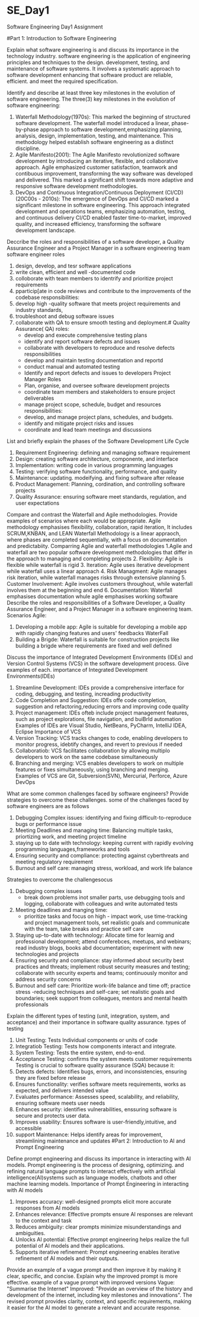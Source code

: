 # SE_Day1
Software Engineering Day1 Assignment

#Part 1: Introduction to Software Engineering

Explain what software engineering is and discuss its importance in the technology industry.
software engineering is the application of engineering principles and techniques to the design. development, testing, and maintenance of software systems. It involves a systematic approach to software development enhancing that software product are reliable, efficient. and meet the required specification. 

Identify and describe at least three key milestones in the evolution of software engineering.
The three(3) key milestones in the evolution of software engineering:
1. Waterfall Methodology(1970s): This marked the beginning of structured software development. The waterfall model introduced a linear, phase-by-phase approach to software development,emphasizing planning, analysis, design, implementation, testing, and  maintenance. This methodology helped establish software engineering as a distinct discipline.
2. Agile Manifesto(2001): The Agile Manifesto revolutionized software development by introducing an iterative, flexible, and collaborative approach. Agile emphasized customer satisfaction, teamwork and contibuous improvement, transforming the way software was developed and delivered.  This marked a significant shift towards more adaptive and responsive software development methodologies.
3. DevOps and Continuous Integration/Continuous Deployment (CI/CD) (20C00s - 2010s): The emergence of DevOps and CI/CD marked a significant milestone in software engineering. This approach integrated development and operations teams, emphasizing automation, testing, and continuous delivery CI/CD enabled faster time-to-market, improved quality, and increased efficiency, transforming the software development landscape.

Deccribe the roles and responsibilities of a software developer, a Quality Assurance Engineer and a Project Manager in a software engineering team
software engineer
  roles
   1. design, develop, and tesr software applications
   2. write clean, efficient and well -documented code
   3. colloborate with team members to identrify and prioritize project requirements
   4. pparticip[ate in code reviews and contribute to the improvements of the codebase
 responsibilities:
  1. develop high -quality software that meets project requirements and industry standards,
  2. troubleshoot and debug software issues
  3. collaborate with QA to ensure smooth testing and deployment.#
Quality Assurance( QA)
  roles:
     - develop and execute comprehensive testing plans
     - identify and report software defects and issues
     - collaborate with developers to reproduce and resolve defects
  responsibilities
     - develop and maintain testing documentation and reportd
     - conduct manual and automated testing
     - Identify and report defects and issues to developers
  Project Manager
     Roles
      - Plan, organise, and oversee software development projects
      - coordinate team members and stakeholders to ensure project deliverables
      - manage project scope, schedule, budget and resources
     responsibilities:
       - develop, and manage project plans, schedules, and budgets.
       - identify and mitigate project risks and issues
       - coordinate and lead team meetings and discussions
     
List and briefly explain the phases of the Software Development Life Cycle
1. Requirement Engineering: defining and managing software requirement
2. Design: creating software architecture, componente, and interface
3. Implementation: writing code in various programming languages
4. Testing: verifying software functionality, performance, and quality
5. Maintenance: updating. modeifying. and fixing software after release
6. Product Management: Planning, cordination, and controlling software projects
7. Quality Assurance: ensuring software meet standards, regulation, and user expectations


Compare and contrast the Waterfall and Agile methodologies. Provide examples of scenarios where each would be appropriate.
Agile methodology emphasises flexibility, collaboration, rapid iteration, It includes SCRUM,KNBAN, and LEAN
Waterfall Methodology is a linear appraoch, where phases are completed sequentially, with a focus on documentation and predictabiity. 
Comparring Agile and waterfall methodologies
1.Agile and waterfall are two popular software development methodologies that differ in the approach to managing and completing projects
2. Flexibility: Agile is flexible while waterfall is rigid
3. Iteration: Agile uses iterative development while waterfall uses a linear approach 
4. Risk Managment: Agile manages risk iteration, while waterfall manages risks through extensive planning
5. Customer Involvement: Agile involves customers throughout, while waterfall involves them at the beginning and end
6. Documentation: Waterfall emphasises documentation whule agile emphasises working software
Describe the roles and responsibilities of a Software Developer, a Quality Assurance Engineer, and a Project Manager in a software engineering team.
Scenarios
Agile: 
1. Developing a mobile app: Agile is suitable for developing a mobile app with rapidly changing features and users' feedbacks
WaterFall
1. Building a Brigde: Waterfall is suitable for construction projects like building a brigde where requirements are fixed and well defined

Discuss the importance of Integrated Development Environments (IDEs) and Version Control Systems (VCS) in the software development process. Give examples of each.
importance of Integrated Development Environments(IDEs)
1. Streamline Development: IDEs provide a comprehensive interface for coding, debugging, and testing, increading productivity
2. Code Completion and Suggestion: IDEs offe code completion, suggestion and refactoring,reducing errors and improving code quality
3. Project management: IDEs ofteb include project management features, such as project explorations, file navigation, and buiBrld automation
Examples of IDEs are Visual Studio, NetBeans, PyCharm, IntelliJ IDEA, Eclipse
   Importance of VCS
1. Version Tracking: VCS tracks changes to code, enabling developers to monitor progress, idebtify changes, and revert to previous if needed
2. Collaboratiob: VCS facilitates collaboration by allowing multiplo developers to work on the same codebase simultaneously
3. Branching and merging: VCS enables developers to work on multiple features or fixes simultaneously, using branching and merging.
   Examples of VCS are Git, Subversion(SVN), Mercurial, Perforce, Azure DevOps

What are some common challenges faced by software engineers? Provide strategies to overcome these challenges.
some of the challenges faced by software engineers are as follows
1. Debugging Complex issues: identifying and fixing difficult-to-reproduce bugs or performance issue
2. Meeting Deadlines and managing time: Balancing multiple tasks, priortizing work, and meeting project timeline
3. staying up to date with technology: keeping current with rapidly evolving programming languages,frameworks and tools
4. Ensuring security and compliance: protecting against cyberthreats and meeting regulatory requirement
5. Burnout and self care: managing stress, workload, and work life balance  

Strategies to overcome the challengesocus 
1. Debugging complex issues
   - break down problems inot smaller parts, use debugging tools and logging, collaborate with colleagues and write automated tests
2. Meeting deadlines and manging time:
   - prioritize tasks and focus on high - impact work, use time-tracking and project management tools, set realistic goals and communicate with the team, take breaks and practice self care
3. Staying up-to-date with technology: Allocate time for learnig and professional development; attend conferebces, meetups, and webinars; read industry blogs, books abd documentation; experiment with new technologies and projects
4. Ensuring security and compliance: stay informed about security best practices and threats; implement robust security measures and testing; collaborate with security experts and teams; continuously monitor and address security concerns
5. Burnout and self care: Prioritize work-life balance and time off; practice stress -reducing techniques and self-care; set realistic goals and boundaries; seek support from colleagues, mentors and mental health professionals 
   
Explain the different types of testing (unit, integration, system, and acceptance) and their importance in software quality assurance.
types of testing
1. Unit Testing: Tests Individual components or units of code
2. Integratiob Testing: Tests how components interact and integrate.
3. System Testing: Tests the entire system, end-to-end.
4. Acceptance Testing: confirms the system meets customer requirements
Testing is crucial to software quality assurance (SQA) because it:
1. Detects defects: Identifies bugs, errors, and inconsistencies, ensuring they are fixed before release
2. Ensures functionality: verifies software meets requirements, works as expected, and delivers intended value
3. Evaluates performance: Assesses speed, scalability, and reliability, ensuring software meets user needs
4. Enhances security: identifies vulnerabilities, enssuring software is secure and protects user data. 
5. Improves usability: Ensures software is user-friendly,intuitive, and accessible
6. support Maintenance: Helps identify areas for improvement, streamlining maintenance and updates
#Part 2: Introduction to AI and Prompt Engineering

Define prompt engineering and discuss its importance in interacting with AI models.
Prompt engineering is the process of designing, optimizing. and refining natural language prompts to interact effectively with artificial intelligence(AI)systems such as language models, chatbots and other machine learning models.
Importance of Prompt Engineering in interacting with AI models
1. Improves accuracy: well-designed prompts elicit more accurate responses from AI models
2. Enhances relevance: Effective prompts ensure AI responses are relevant to the context and task
3. Reduces ambiguity: clear prompts minimize misunderstandings and ambiguities.
4. Unlocks AI potential: Effective prompt engineering helps realize the full potential of AI models and their applications.
5. Supports iterative refinement: Prompt engineering enables iterative refinement of AI models and their outputs.
   
Provide an example of a vague prompt and then improve it by making it clear, specific, and concise. Explain why the improved prompt is more effective.
example of a vague prompt with improved versions
 Vague: "Summarise the Internet"
 Improved: "Provide an overview of the history and development of the internet, including key milestones and innovations".
 The revised prompt provides clarity, context, and specific requirements, making it easier for the AI model to generate a relevant and accurate response.


